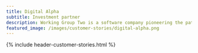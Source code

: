 ```yaml
---
title: Digital Alpha
subtitle: Investment partner
description: Working Group Two is a software company pioneering the path of a new telco network.
featured_image: /images/customer-stories/digital-alpha.png
---
```

{% include header-customer-stories.html %}
